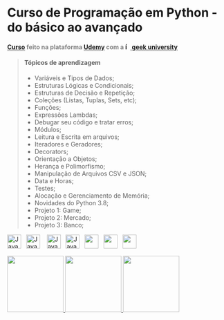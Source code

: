 # Curso de Programação em Python - do básico ao avançado

#### <span style="color:gray;">[Curso](https://www.udemy.com/course/curso-de-programacao-em-python-do-basico-ao-avancado/) feito na plataforma [Udemy](https://www.udemy.com/) com a [<img src="images/favicon2.ico" width = 12 heigh = 12 alt="Ícone do curso"> ](https://geekuniversity.com.br/)[geek university ](https://geekuniversity.com.br/)</span>

> #### Tópicos de aprendizagem 
>
> - Variáveis e Tipos de Dados;
> - Estruturas Lógicas e Condicionais;
> - Estruturas de Decisão e Repetição;
> - Coleções (Listas, Tuplas, Sets, etc);
> - Funções;
> - Expressões Lambdas;
> - Debugar seu código e tratar erros;
> - Módulos;
> - Leitura e Escrita em arquivos;
> - Iteradores e Geradores;
> - Decorators;
> - Orientação a Objetos;
> - Herança e Polimorfismo;
> - Manipulação de Arquivos CSV e JSON;
> - Data e Horas;
> - Testes;
> - Alocação e Gerenciamento de Memória;
> - Novidades do Python 3.8;
> - Projeto 1: Game;
> - Projeto 2: Mercado;
> - Projeto 3: Banco;
> 
> </span>

   <a href="mailto:alexandre.lorena@gmail.com"
    onmouseover="this.getElementsByTagName('img')[0].src='//cdn.simpleicons.org/gmail'"
    onmouseout="this.getElementsByTagName('img')[0].src='//cdn.simpleicons.org/gmail/gray'">
    <img src="https://cdn.simpleicons.org/gmail" alt="Java" width="32" height="32"></a>&nbsp;&nbsp;
    <a href="https://www.instagram.com/alexandre_lorena/"
    onmouseover="this.getElementsByTagName('img')[0].src='//cdn.simpleicons.org/instagram'"
    onmouseout="this.getElementsByTagName('img')[0].src='//cdn.simpleicons.org/instagram/gray'">
    <img src="https://cdn.simpleicons.org/instagram" alt="Java" width="32" height="32"></a> &nbsp;&nbsp;
    <a href="https://www.linkedin.com/in/alexandreluizlorena/"
    onmouseover="this.getElementsByTagName('img')[0].src='//cdn.simpleicons.org/linkedin'"
    onmouseout="this.getElementsByTagName('img')[0].src='//cdn.simpleicons.org/linkedin/gray'">
    <img src="https://cdn.simpleicons.org/linkedin" alt="Java" width="32" height="32"></a>&nbsp;&nbsp;
    <a href="https://twitter.com/alefaith"
    onmouseover="this.getElementsByTagName('img')[0].src='//cdn.simpleicons.org/twitter'"
    onmouseout="this.getElementsByTagName('img')[0].src='//cdn.simpleicons.org/twitter/gray'">
    <img src="https://cdn.simpleicons.org/twitter" alt="Java" width="32" height="32"></a>&nbsp;&nbsp;
    <a href="https://www.youtube.com/@alefaith2008/featured"
    onmouseover="this.getElementsByTagName('img')[0].src='//cdn.simpleicons.org/youtube'"
    onmouseout="this.getElementsByTagName('img')[0].src='//cdn.simpleicons.org/youtube/gray'">
    <img src="https://cdn.simpleicons.org/youtube" width="32" height="32"></a>&nbsp;&nbsp;
    <a href="https://steamcommunity.com/id/alexandrelorena/"
    onmouseover="this.getElementsByTagName('img')[0].src='//cdn.simpleicons.org/steam/'"
    onmouseout="this.getElementsByTagName('img')[0].src='//cdn.simpleicons.org/steam/white'">
    <img src="https://cdn.simpleicons.org/steam/gray" width="32" height="32"></a>&nbsp;&nbsp;
    <a href="https://discord.com/channels/alelorena"
    onmouseover="this.getElementsByTagName('img')[0].src='//cdn.simpleicons.org/discord'"
    onmouseout="this.getElementsByTagName('img')[0].src='//cdn.simpleicons.org/discord/gray'">
    <img src="https://cdn.simpleicons.org/discord" width="32" height="32"></a>  


<div>
<!--git status-->
<a href="https://github-readme-stats.vercel.app/api?username=alexandrelorena&show_icons=true&theme=react">
<img height="130" src="https://github-readme-stats.vercel.app/api?username=alexandrelorena&show_icons=true&theme=react"></a><!--most used languages--><a href="https://github-readme-stats.vercel.app/api/top-langs/?username=alexandrelorena&hide=TeX&layout=donut&theme=react&size_weight=0.5&count_weight=0.5">
<img height="130" src="https://github-readme-stats.vercel.app/api/top-langs/?username=alexandrelorena&hide=TeX&layout=donut&theme=react&size_weight=0.5&count_weight=0.5"></a><!--wakatime--><a href = "https://wakatime.com/alexandrelorena"> <img height="130" src="https://github-readme-stats.vercel.app/api/wakatime?username=@alexandrelorena&v=2&theme=react"></a>
</div>